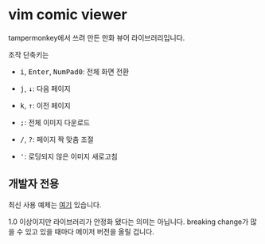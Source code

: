 # vim comic viewer

tampermonkey에서 쓰려 만든 만화 뷰어 라이브러리입니다.

조작 단축키는

- <kbd>i</kbd>, <kbd>Enter</kbd>, <kbd>NumPad0</kbd>: 전체 화면 전환

- <kbd>j</kbd>, <kbd>↓</kbd>: 다음 페이지

- <kbd>k</kbd>, <kbd>↑</kbd>: 이전 페이지

- <kbd>;</kbd>: 전체 이미지 다운로드

- <kbd>/</kbd>, <kbd>?</kbd>: 페이지 짝 맞춤 조절

- <kbd>'</kbd>: 로딩되지 않은 이미지 새로고침

## 개발자 전용

최신 사용 예제는 [여기](https://github.com/nanikit/comic_sources) 있습니다.

1.0 이상이지만 라이브러리가 안정화 됐다는 의미는 아닙니다. breaking change가
많을 수 있고 있을 때마다 메이저 버전을 올릴 겁니다.
